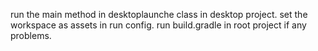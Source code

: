 run the main method in desktoplaunche class in desktop project. set the workspace as assets in run config. run build.gradle in root project if any problems.
